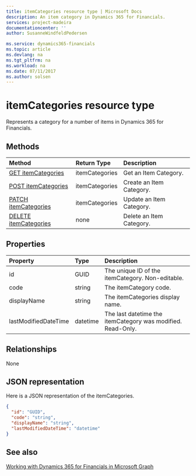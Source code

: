 ```yaml
---
title: itemCategories resource type | Microsoft Docs
description: An item category in Dynamics 365 for Financials.
services: project-madeira
documentationcenter: ''
author: SusanneWindfeldPedersen

ms.service: dynamics365-financials
ms.topic: article
ms.devlang: na
ms.tgt_pltfrm: na
ms.workload: na
ms.date: 07/11/2017
ms.author: solsen
---
```


# itemCategories resource type
Represents a category for a number of items in Dynamics 365 for Financials.

## Methods

| Method                                                          | Return Type  |Description             |
|:----------------------------------------------------------------|:-------------|:-----------------------|
|[GET itemCategories](../api/dynamics_get_itemcategories.md)      |itemCategories|Get an Item Category.   |
|[POST itemCategories](../api/dynamics_create_itemcategories.md)  |itemCategories|Create an Item Category.|
|[PATCH itemCategories](../api/dynamics_update_itemcategories.md) |itemCategories|Update an Item Category.|
|[DELETE itemCategories](../api/dynamics_delete_itemcategories.md)|none          |Delete an Item Category.|

## Properties
| Property	         | Type	  |Description                                     |
|:-------------------|:-------|:-----------------------------------------------|
|id                  |GUID    |The unique ID of the itemCategory. Non-editable.|
|code                |string  |The itemCategory code.                          |
|displayName         |string  |The itemCategories display name.                |
|lastModifiedDateTime|datetime|The last datetime the itemCategory was modified. Read-Only.|  


## Relationships
None

## JSON representation

Here is a JSON representation of the itemCategories.

```json
{
  "id": "GUID",
  "code": "string",
  "displayName": "string",
  "lastModifiedDateTime": "datetime"
}
```

## See also
[Working with Dynamics 365 for Financials in Microsoft Graph](../resources/dynamics_overview.md) 
